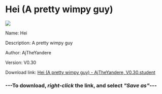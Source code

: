 # Hei (A pretty wimpy guy)

<img src = "https://raw.githubusercontent.com/Arbiter1223/Daigaku-Gurashi-Custom-Students/master/Students/Files/Hei%20(A%20pretty%20wimpy%20guy).png">

Name: Hei

Description: A pretty wimpy guy

Author: AjTheYandere

Version: V0.30

Download link: <a href="https://raw.githubusercontent.com/Arbiter1223/Daigaku-Gurashi-Custom-Students/master/Students/Files/Hei%20(A%20pretty%20wimpy%20guy)%20-%20AjTheYandere%2C%20V0.30.student">Hei (A pretty wimpy guy) - AjTheYandere, V0.30.student</a>

### ---**To download, _right-click_ the link, and select _"Save as"_**---
